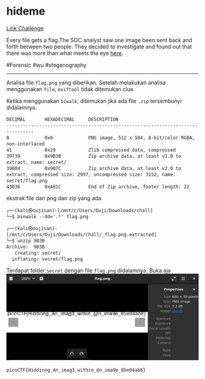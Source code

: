 # hideme
[Link Challenge](https://play.picoctf.org/practice/challenge/350)

Every file gets a flag.The SOC analyst saw one image been sent back and forth between two people. They decided to investigate and found out that there was more than what meets the eye [here](https://artifacts.picoctf.net/c/256/flag.png).

#Forensic #wu #steganography 
___
Analisa file `flag.png` yang diberikan. Setelah melakukan analisa menggunakan `file`, `exiftool` tidak ditemukan clue.

Ketika menggunakan `biwalk`, ditemukan jika ada file `.zip` tersembunyi didalamnya.
```
DECIMAL       HEXADECIMAL     DESCRIPTION
--------------------------------------------------------------------------------
0             0x0             PNG image, 512 x 504, 8-bit/color RGBA, non-interlaced
41            0x29            Zlib compressed data, compressed
39739         0x9B3B          Zip archive data, at least v1.0 to extract, name: secret/
39804         0x9B7C          Zip archive data, at least v2.0 to extract, compressed size: 2997, uncompressed size: 3152, name: secret/flag.png
43036         0xA81C          End of Zip archive, footer length: 22
```

ekstrak file dari png dan zip yang ada.
```
┌──(kali㉿oujisan)-[/mnt/c/Users/Ouji/Downloads/chall]
└─$ binwalk --dd='.*' flag.png
```

```
┌──(kali㉿oujisan)-[/mnt/c/Users/Ouji/Downloads/chall/_flag.png.extracted]
└─$ unzip 9B3B
Archive:  9B3B
   creating: secret/
  inflating: secret/flag.png
```

Terdapat folder `secret` dengan file `flag.png` didalamnya. Buka aja
![PicoCTF/Forensic/350 - hideme/img/flag.png](./img/flag.png)

```
picoCTF{Hiddinng_An_imag3_within_@n_ima9e_85e04ab8}
```
